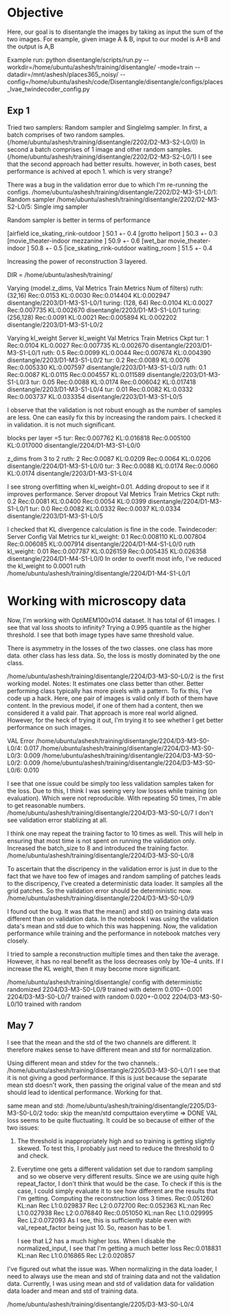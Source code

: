 # Objective
Here, our goal is to disentangle the images by taking as input the sum of the two images. For example, given image A & B, input to our model is A+B and the output is A,B

Example run:
python disentangle/scripts/run.py --workdir=/home/ubuntu/ashesh/training/disentangle/ -mode=train --datadir=/mnt/ashesh/places365_noisy/ --config=/home/ubuntu/ashesh/code/Disentangle/disentangle/configs/places_lvae_twindecoder_config.py

## Exp 1
Tried two samplers: Random sampler and SingleImg sampler. In first, a batch comprises of two random samples. (/home/ubuntu/ashesh/training/disentangle/2202/D2-M3-S2-L0/0)
In second a batch comprises of 1 image and other random samples. (/home/ubuntu/ashesh/training/disentangle/2202/D2-M3-S2-L0/1)
I see that the second approach had better results. however, in both cases, best performance is achived at epoch 1.
which is very strange? 

There was a bug in the validation error due to which I'm re-running the configs.
/home/ubuntu/ashesh/training/disentangle/2202/D2-M3-S1-L0/1: Random sampler
/home/ubuntu/ashesh/training/disentangle/2202/D2-M3-S2-L0/5: Single img sampler

Random sampler is better in terms of performance

[airfield                  ice_skating_rink-outdoor ] 50.1 +- 0.4
[grotto                    heliport                 ] 50.3 +- 0.3
[movie_theater-indoor      mezzanine                ] 50.9 +- 0.6
[wet_bar                   movie_theater-indoor     ] 50.8 +- 0.5
[ice_skating_rink-outdoor  waiting_room             ] 51.5 +- 0.4

Increasing the power of reconstruction
3 layered.

DIR = /home/ubuntu/ashesh/training/

Varying (model.z_dims,  Val Metrics                 Train Metrics
        Num of filters)
    ruth:   (32,16)     Rec:0.0153 KL:0.0030      Rec:0.014404 KL:0.002947      disentangle/2203/D1-M3-S1-L0/1
    turing: (128, 64)   Rec:0.0104 KL:0.0027      Rec:0.007735 KL:0.002670      disentangle/2203/D1-M3-S1-L0/1
    turing: (256,128)   Rec:0.0091 KL:0.0021      Rec:0.005894 KL:0.002202      disentangle/2203/D1-M3-S1-L0/2

Varying kl_weight
Server      kl_weight   Val Metrics             Train Metrics                                 Ckpt
    tur:    1           Rec:0.0104 KL:0.0027    Rec:0.007735 KL:0.002670    disentangle/2203/D1-M3-S1-L0/1
    ruth:   0.5         Rec:0.0099 KL:0.0044    Rec:0.007674 KL:0.004390    disentangle/2203/D1-M3-S1-L0/2
    tur:    0.2         Rec:0.0089 KL:0.0076    Rec:0.005330 KL:0.007597    disentangle/2203/D1-M3-S1-L0/3
    ruth:   0.1         Rec:0.0087 KL:0.0115    Rec:0.004557 KL:0.011589    disentangle/2203/D1-M3-S1-L0/3
    tur:    0.05        Rec:0.0088 KL:0.0174    Rec:0.006042 KL:0.017418    disentangle/2203/D1-M3-S1-L0/4
    tur:    0.01        Rec:0.0082 KL:0.0332    Rec:0.003737 KL:0.033354    disentangle/2203/D1-M3-S1-L0/5

I observe that the validation is not robust enough as the number of samples are less.
One can easily fix this by increasing the random pairs.  I checked it in validation. it is not much significant.

blocks per layer =5
tur:                    Rec:0.007762 KL:0.016818    Rec:0.005100 KL:0.017000 disentangle/2204/D1-M3-S1-L0/0



z_dims from 3 to 2
    ruth:   2        Rec:0.0087 KL:0.0209    Rec:0.0064 KL:0.0206    disentangle/2204/D1-M3-S1-L0/0
    tur:    3        Rec:0.0088 KL:0.0174    Rec:0.0060 KL:0.0174    disentangle/2203/D1-M3-S1-L0/4


I see strong overfitting when kl_weight=0.01. Adding dropout to see if it improves performance.
Server      dropout      Val Metrics             Train Metrics                                 Ckpt
    ruth:   0.2         Rec:0.0081 KL:0.0400    Rec:0.0054 KL:0.0399    disentangle/2204/D1-M3-S1-L0/1
    tur:    0.0         Rec:0.0082 KL:0.0332    Rec:0.0037 KL:0.0334    disentangle/2203/D1-M3-S1-L0/5


I checked that KL divergence calculation is fine in the code.
Twindecoder:    
Server      Config          Val Metrics
tur     kl_weight: 0.1      Rec:0.008110 KL:0.007804    Rec:0.006085 KL:0.007914    disentangle/2204/D1-M4-S1-L0/0
ruth    kl_weight: 0.01     Rec:0.007787 KL:0.026159    Rec:0.005435 KL:0.026358    disentangle/2204/D1-M4-S1-L0/0
In order to overfit most info, I've reduced the kl_weight to 0.0001
ruth /home/ubuntu/ashesh/training/disentangle/2204/D1-M4-S1-L0/1


# Working with microscopy data
Now, I'm working with OptiMEM100x014 dataset. It has total of 61 images.
I see that val loss shoots to infinity? 
Trying a 0.995  quantile as the higher threshold. I see that both image types have same threshold value.

There is asymmetry in the losses of the two classes. one class has more data. other class has less data.
So, the loss is mostly dominated by the one class.

/home/ubuntu/ashesh/training/disentangle/2204/D3-M3-S0-L0/2 is the first working model. 
Notes:
    It estimates one class better than other. Better performing class typically has more pixels with a pattern.
    To fix this, I've code up a hack. Here, one pair of images is valid only if both of them have content.
    In the previous model, if one of them had a content, then we considered it a valid pair. That approach is more real world aligned. However, for the heck of trying it out, I'm trying it to see whether I get better performance
    on such images.

VAL Error
/home/ubuntu/ashesh/training/disentangle/2204/D3-M3-S0-L0/4: 0.017
/home/ubuntu/ashesh/training/disentangle/2204/D3-M3-S0-L0/3: 0.009
/home/ubuntu/ashesh/training/disentangle/2204/D3-M3-S0-L0/2: 0.009
/home/ubuntu/ashesh/training/disentangle/2204/D3-M3-S0-L0/6: 0.010


I see that one issue could be simply too less validation samples taken for the loss. Due to this,
I think I was seeing very low losses while training (on evaluation). Which were not reproducible.
With repeating 50 times, I'm able to get reasonable numbers.
/home/ubuntu/ashesh/training/disentangle/2204/D3-M3-S0-L0/7
I don't see validation error stablizing at all.

I think one may repeat the training factor to 10 times as well. This will help in ensuring that most time is not spent on running the validation only.
Increased the batch_size to 8 and introduced the training factor.
/home/ubuntu/ashesh/training/disentangle/2204/D3-M3-S0-L0/8

To ascertain that the discripency in the validation error is just in due to the fact that we have too few of images and random sampling of patches leads to the discripency, I've created a deterministic data loader. It samples all the grid patches. So the validation error should be deterministic now.
/home/ubuntu/ashesh/training/disentangle/2204/D3-M3-S0-L0/9

I found out the bug. It was that the mean() and std() on training data was different than on validation data.
In the notebook I was using the validation data's mean and std due to which this was happening. Now, the validation performance while training and the performance in notebook matches very closely.


I tried to sample a reconstruction multiple times and then take the average.  However, it has no real benefit as the loss decreases only by 10e-4 units. If I increase the KL weight, then it may become more significant.

/home/ubuntu/ashesh/training/disentangle/
config                                          with deterministic      randomized
2204/D3-M3-S0-L0/9      trained with determ                              0.010+-0.001
2204/D3-M3-S0-L0/7      trained with random                              0.020+-0.002
2204/D3-M3-S0-L0/10     trained with random

## May 7
I see that the mean and the std of the two channels are different. It therefore makes sense to have different mean and std for normalization.

Using different mean and stdev for the two channels.: 
/home/ubuntu/ashesh/training/disentangle/2205/D3-M3-S0-L0/1
I see that it is not giving a good performance. If this is just because the separate mean std doesn't work, 
then passing the original value of the mean and std should lead to identical performance. Working for that.

same mean and std: /home/ubuntu/ashesh/training/disentangle/2205/D3-M3-S0-L0/2
todo: skip the mean/std computtaion everytime => DONE
VAL loss seems to be quite fluctuating. It could be so because of either of the two issues:
1. The threshold is inappropriately high and so training is getting slightly skewed. To test this, I probably just need to reduce the threshold to 0 and check. 

2. Everytime one gets a different validation set due to random sampling and so we observe very different results. Since we are using quite high repeat_factor, I don't think that would be the case. To check if this is the case, I could simply evaluate it to see how different are the results that I'm getting.
    Computing the reconstruction loss 3 times.
    Rec:0.051260 KL:nan
    Rec L1:0.029837 Rec L2:0.072700
    Rec:0.052363 KL:nan
    Rec L1:0.027938 Rec L2:0.076840
    Rec:0.051050 KL:nan
    Rec L1:0.029995 Rec L2:0.072093
    As I see, this is sufficiently stable even with val_repeat_factor being just 10. So, reason has to be 1.
    
    I see that L2 has a much higher loss.
    When I disable the normalized_input, I see that I'm getting a much better loss
        Rec:0.018831 KL:nan
        Rec L1:0.016865 Rec L2:0.020857

I've figured out what the issue was. When normalizing in the data loader, I need to always use the mean and std of training data and not the validation data. Currently, I was using mean and std of validation data for validation data loader and mean and std of training data. 

/home/ubuntu/ashesh/training/disentangle/2205/D3-M3-S0-L0/4